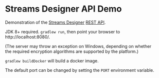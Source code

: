 # Streams Designer API Demo

Demonstration of the [Streams Designer](https://www.ibm.com/cloud/streams-designer) [REST API](https://streaming-pipelines-api.mybluemix.net/v2/streams_flows/docs/swagger/).

JDK 8+ required. `gradlew run`, then point your browser to http://localhost:8080/.

(The server may throw an exception on Windows, depending on whether the required encryption algorithms are supported by the platform.)

`gradlew buildDocker` will build a docker image.

The default port can be changed by setting the `PORT` environment variable.